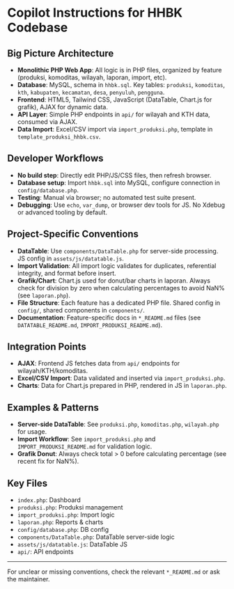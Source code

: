 # Copilot Instructions for HHBK Codebase

## Big Picture Architecture
- **Monolithic PHP Web App**: All logic is in PHP files, organized by feature (produksi, komoditas, wilayah, laporan, import, etc).
- **Database**: MySQL, schema in `hhbk.sql`. Key tables: `produksi`, `komoditas`, `kth`, `kabupaten`, `kecamatan`, `desa`, `penyuluh`, `pengguna`.
- **Frontend**: HTML5, Tailwind CSS, JavaScript (DataTable, Chart.js for grafik), AJAX for dynamic data.
- **API Layer**: Simple PHP endpoints in `api/` for wilayah and KTH data, consumed via AJAX.
- **Data Import**: Excel/CSV import via `import_produksi.php`, template in `template_produksi_hhbk.csv`.

## Developer Workflows
- **No build step**: Directly edit PHP/JS/CSS files, then refresh browser.
- **Database setup**: Import `hhbk.sql` into MySQL, configure connection in `config/database.php`.
- **Testing**: Manual via browser; no automated test suite present.
- **Debugging**: Use `echo`, `var_dump`, or browser dev tools for JS. No Xdebug or advanced tooling by default.

## Project-Specific Conventions
- **DataTable**: Use `components/DataTable.php` for server-side processing. JS config in `assets/js/datatable.js`.
- **Import Validation**: All import logic validates for duplicates, referential integrity, and format before insert.
- **Grafik/Chart**: Chart.js used for donut/bar charts in laporan. Always check for division by zero when calculating percentages to avoid NaN% (see `laporan.php`).
- **File Structure**: Each feature has a dedicated PHP file. Shared config in `config/`, shared components in `components/`.
- **Documentation**: Feature-specific docs in `*_README.md` files (see `DATATABLE_README.md`, `IMPORT_PRODUKSI_README.md`).

## Integration Points
- **AJAX**: Frontend JS fetches data from `api/` endpoints for wilayah/KTH/komoditas.
- **Excel/CSV Import**: Data validated and inserted via `import_produksi.php`.
- **Charts**: Data for Chart.js prepared in PHP, rendered in JS in `laporan.php`.

## Examples & Patterns
- **Server-side DataTable**: See `produksi.php`, `komoditas.php`, `wilayah.php` for usage.
- **Import Workflow**: See `import_produksi.php` and `IMPORT_PRODUKSI_README.md` for validation logic.
- **Grafik Donut**: Always check total > 0 before calculating percentage (see recent fix for NaN%).

## Key Files
- `index.php`: Dashboard
- `produksi.php`: Produksi management
- `import_produksi.php`: Import logic
- `laporan.php`: Reports & charts
- `config/database.php`: DB config
- `components/DataTable.php`: DataTable server-side logic
- `assets/js/datatable.js`: DataTable JS
- `api/`: API endpoints

---

For unclear or missing conventions, check the relevant `*_README.md` or ask the maintainer.
